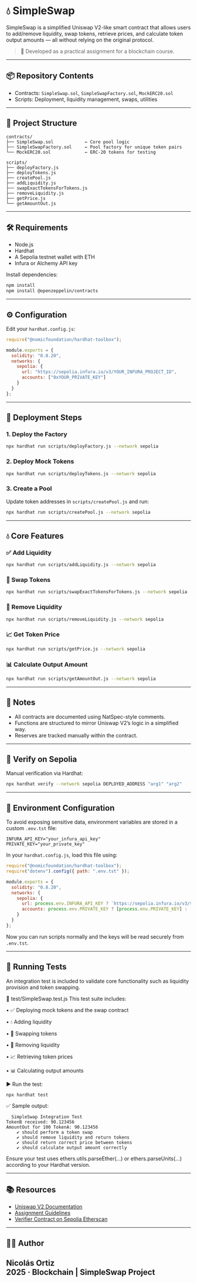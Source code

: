 # 💧 SimpleSwap

SimpleSwap is a simplified Uniswap V2-like smart contract that allows users to add/remove liquidity, swap tokens, retrieve prices, and calculate token output amounts — all without relying on the original protocol.

> 🚀 Developed as a practical assignment for a blockchain course.

---

## 📦 Repository Contents

- Contracts: `SimpleSwap.sol`, `SimpleSwapFactory.sol`, `MockERC20.sol`
- Scripts: Deployment, liquidity management, swaps, utilities

---

## 📁 Project Structure

```
contracts/
├── SimpleSwap.sol            ← Core pool logic
├── SimpleSwapFactory.sol     ← Pool factory for unique token pairs
└── MockERC20.sol             ← ERC-20 tokens for testing

scripts/
├── deployFactory.js
├── deployTokens.js
├── createPool.js
├── addLiquidity.js
├── swapExactTokensForTokens.js
├── removeLiquidity.js
├── getPrice.js
└── getAmountOut.js
```

---

## 🛠️ Requirements

- Node.js
- Hardhat
- A Sepolia testnet wallet with ETH
- Infura or Alchemy API key

Install dependencies:

```bash
npm install
npm install @openzeppelin/contracts
```

---

## ⚙️ Configuration

Edit your `hardhat.config.js`:

```js
require("@nomicfoundation/hardhat-toolbox");

module.exports = {
  solidity: "0.8.20",
  networks: {
    sepolia: {
      url: "https://sepolia.infura.io/v3/YOUR_INFURA_PROJECT_ID",
      accounts: ["0xYOUR_PRIVATE_KEY"]
    }
  }
};
```

---

## 🚀 Deployment Steps

### 1. Deploy the Factory

```bash
npx hardhat run scripts/deployFactory.js --network sepolia
```

### 2. Deploy Mock Tokens

```bash
npx hardhat run scripts/deployTokens.js --network sepolia
```

### 3. Create a Pool

Update token addresses in `scripts/createPool.js` and run:

```bash
npx hardhat run scripts/createPool.js --network sepolia
```

---

## 💧 Core Features

### ✅ Add Liquidity

```bash
npx hardhat run scripts/addLiquidity.js --network sepolia
```

### 🔁 Swap Tokens

```bash
npx hardhat run scripts/swapExactTokensForTokens.js --network sepolia
```

### 💸 Remove Liquidity

```bash
npx hardhat run scripts/removeLiquidity.js --network sepolia
```

### 📈 Get Token Price

```bash
npx hardhat run scripts/getPrice.js --network sepolia
```

### 📊 Calculate Output Amount

```bash
npx hardhat run scripts/getAmountOut.js --network sepolia
```

---

## 📝 Notes

- All contracts are documented using NatSpec-style comments.
- Functions are structured to mirror Uniswap V2’s logic in a simplified way.
- Reserves are tracked manually within the contract.

---

## 🔐 Verify on Sepolia

Manual verification via Hardhat:

```bash
npx hardhat verify --network sepolia DEPLOYED_ADDRESS "arg1" "arg2"
```

---

## 🔐 Environment Configuration

To avoid exposing sensitive data, environment variables are stored in a custom `.env.tst` file:

```env
INFURA_API_KEY="your_infura_api_key"
PRIVATE_KEY="your_private_key"
```

In your `hardhat.config.js`, load this file using:

```js
require("@nomicfoundation/hardhat-toolbox");
require("dotenv").config({ path: ".env.tst" });

module.exports = {
  solidity: "0.8.20",
  networks: {
    sepolia: {
      url: process.env.INFURA_API_KEY ? `https://sepolia.infura.io/v3/${process.env.INFURA_API_KEY}` : "",
      accounts: process.env.PRIVATE_KEY ? [process.env.PRIVATE_KEY] : []
    }
  }
};
```

Now you can run scripts normally and the keys will be read securely from `.env.tst`.

---

## 🧪 Running Tests

An integration test is included to validate core functionality such as liquidity provision and token swapping.

📄 test/SimpleSwap.test.js
This test suite includes:

• ✅ Deploying mock tokens and the swap contract

• 💧 Adding liquidity

• 🔁 Swapping tokens

• 💸 Removing liquidity

• 📈 Retrieving token prices

• 📊 Calculating output amounts

▶️ Run the test:
```bash
npx hardhat test
```
✅ Sample output:
```pgsql
  SimpleSwap Integration Test
TokenB received: 90.123456
AmountOut for 100 TokenA: 90.123456
    ✔ should perform a token swap
    ✔ should remove liquidity and return tokens
    ✔ should return correct price between tokens
    ✔ should calculate output amount correctly
```
Ensure your test uses ethers.utils.parseEther(...) or ethers.parseUnits(...) according to your Hardhat version.

---

## 📚 Resources

- [Uniswap V2 Documentation](https://docs.uniswap.org/contracts/v2)
- [Assignment Guidelines](https://docs.google.com/document/d/1nWJdQpwTJ6yE-Gu0VSwCjpV0v-IshCp2BqX-ZDLYANk/edit)
- [Verifier Contract on Sepolia Etherscan](https://sepolia.etherscan.io/address/0x9f8f02dab384dddf1591c3366069da3fb0018220#code)

---

## 👨‍💻 Author

Nicolás Ortiz  
2025 · Blockchain | SimpleSwap Project
---